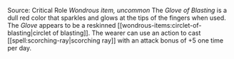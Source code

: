 Source: Critical Role
*Wondrous item, uncommon*
The *Glove of Blasting* is a dull red color that sparkles and glows at the tips of the fingers when used.
The *Glove* appears to be a reskinned [[wondrous-items:circlet-of-blasting|circlet of blasting]]. The wearer can use an action to cast [[spell:scorching-ray|scorching ray]] with an attack bonus of +5 one time per day.